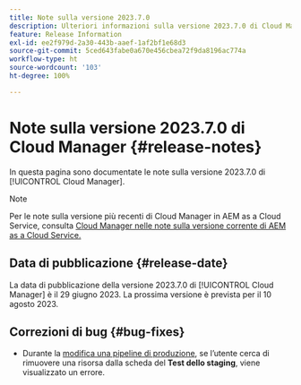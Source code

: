 ```yaml
---
title: Note sulla versione 2023.7.0
description: Ulteriori informazioni sulla versione 2023.7.0 di Cloud Manager.
feature: Release Information
exl-id: ee2f979d-2a30-443b-aaef-1af2bf1e68d3
source-git-commit: 5ced643fabe0a670e456cbea72f9da8196ac774a
workflow-type: ht
source-wordcount: '103'
ht-degree: 100%

---
```


# Note sulla versione 2023.7.0 di Cloud Manager {#release-notes}

In questa pagina sono documentate le note sulla versione 2023.7.0 di [!UICONTROL Cloud Manager].

>[!NOTE]
>
>Per le note sulla versione più recenti di Cloud Manager in AEM as a Cloud Service, consulta [Cloud Manager nelle note sulla versione corrente di AEM as a Cloud Service.](https://experienceleague.adobe.com/it/docs/experience-manager-cloud-service/content/release-notes/cloud-manager/current)

## Data di pubblicazione {#release-date}

La data di pubblicazione della versione 2023.7.0 di [!UICONTROL Cloud Manager] è il 29 giugno 2023. La prossima versione è prevista per il 10 agosto 2023.

## Correzioni di bug {#bug-fixes}

* Durante la [modifica una pipeline di produzione](/help/using/managing-pipelines.md#editing-pipelines), se l’utente cerca di rimuovere una risorsa dalla scheda del **Test dello staging**, viene visualizzato un errore.
